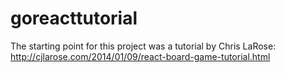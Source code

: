 # goreacttutorial

The starting point for this project was a tutorial by Chris LaRose:
http://cjlarose.com/2014/01/09/react-board-game-tutorial.html

